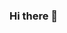 ### Hi there 👋

<!--
**MelkXavier/melkXavier** is a ✨ _special_ ✨ repository because its `README.md` (this file) appears on your GitHub profile.

Here are some ideas to get you started:

- 🔭 currently I still don't work as a programmer / Atualmente ainda não trabalho como programador
- 🌱 At the moment I'm deepening my knowledge in Flask / No momento estou aprofundando meus conhecimentos em Flask
- 📫 How to reach me / Como falar comigo: melque.xss@gmail.com
- ⚡ Fun fact: ...
-->
